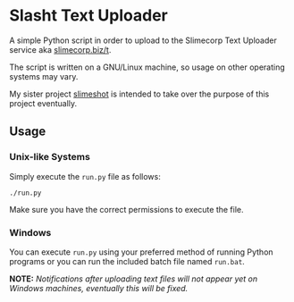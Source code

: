 # Slasht Text Uploader
A simple Python script in order to upload to the Slimecorp Text Uploader
service aka [slimecorp.biz/t](https://slimecorp.biz/t).

The script is written on a GNU/Linux machine, so usage on other operating systems may vary.

My sister project [slimeshot](https://github.com/akiyamn/slimeshot) is 
intended to take over the purpose of this project eventually.

## Usage
### Unix-like Systems
Simply execute the `run.py` file as follows:
```
./run.py
```
Make sure you have the correct permissions to execute the file.
### Windows
You can execute `run.py` using your preferred method of running Python programs
or you can run the included batch file named `run.bat`.

**NOTE:** *Notifications after uploading text files will not appear yet on Windows machines, eventually this will be fixed.*